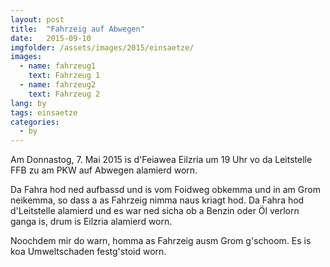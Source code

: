 ```yaml
---
layout: post
title:  "Fahrzeig auf Abwegen"
date:   2015-09-10
imgfolder: /assets/images/2015/einsaetze/
images:
  - name: fahrzeug1
    text: Fahrzeug 1
  - name: fahrzeug2
    text: Fahrzeug 2
lang: by
tags: einsaetze
categories:
  - by
---
```

Am Donnastog, 7. Mai 2015 is d'Feiawea Eilzria um 19 Uhr vo da Leitstelle FFB zu am PKW auf Abwegen alamierd worn.

Da Fahra hod ned aufbassd und is vom Foidweg obkemma und in am Grom neikemma, so dass a as Fahrzeig nimma naus kriagt hod. Da Fahra hod d'Leitstelle alamierd und es war ned sicha ob a Benzin oder Öl verlorn ganga is, drum is Eilzria alamierd worn.

Noochdem mir do warn, homma as Fahrzeig ausm Grom g'schoom. Es is koa Umweltschaden festg'stoid worn.
